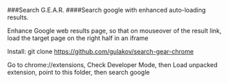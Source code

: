 
###Search G.E.A.R.
####Search google with enhanced auto-loading results. 

Enhance Google web results page, so that on mouseover of the result link, load the target page on the right half in an iframe

Install: 
git clone https://github.com/gulakov/search-gear-chrome

Go to chrome://extensions, Check Developer Mode, then Load unpacked extension, point to this folder, then search google 


